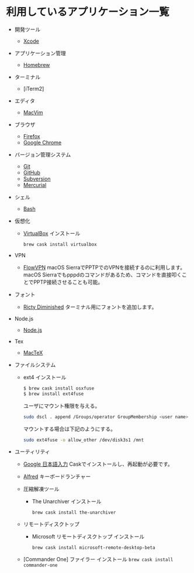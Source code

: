 利用しているアプリケーション一覧
====

* 開発ツール
    * [Xcode](https://developer.apple.com/jp/xcode/)

* アプリケーション管理
    * [Homebrew](./homebrew.md)

* ターミナル
    * [iTerm2]

* エディタ
    * [MacVim](./vim.md)

* ブラウザ
    * [Firefox](https://www.mozilla.org/ja/firefox/)
    * [Google Chrome](https://www.google.co.jp/chrome/browser/desktop/index.html)

* バージョン管理システム
    * [Git](https://git-scm.com/)
	* [GitHub](https://github.com/)
    * [Subversion](subversion.md)
    * [Mercurial](https://www.mercurial-scm.org/)

* シェル
	* [Bash](./bash.md)

* 仮想化
    * [VirtualBox](https://www.virtualbox.org/)
	    インストール
	    ```
	    brew cask install virtualbox
	    ```

* VPN
    * [FlowVPN](https://www.flowvpn.com/download-mac/)
		macOS SierraでPPTPでのVPNを接続するのに利用します。
		macOS Sierraでもpppdのコマンドがあるため、コマンドを直接叩くことでPPTP接続させることも可能。

* フォント
	* [Ricty Diminished](http://www.rs.tus.ac.jp/yyusa/ricty_diminished.html)
		ターミナル用にフォントを追加します。

* Node.js
	* [Node.js](./nodejs.md)

* Tex
	* [MacTeX](./tex.md)

* ファイルシステム
	* ext4
		インストール
		``` bash
		$ brew cask install osxfuse
		$ brew install ext4fuse
		```
		ユーザにマウント権限を与える。
		``` bash
		sudo dscl . append /Groups/operator GroupMembership <user name>
		```
		マウントする場合は下記のようにする。
		``` bash
		sudo ext4fuse -o allow_other /dev/disk3s1 /mnt
		```

* ユーティリティ

    * [Google 日本語入力](https://www.google.co.jp/ime/)
		Caskでインストールし、再起動が必要です。

    * [Alfred](https://www.alfredapp.com/)
		キーボードランチャー

    * 圧縮解凍ツール
		* The Unarchiver
	        インストール
	        ```
	        brew cask install the-unarchiver
	        ```

	* リモートディスクトップ
		* Microsoft リモートディスクトップ
	        インストール
	        ```
	        brew cask install microsoft-remote-desktop-beta
	        ```

	* [Commander One]
		ファイラー
	        インストール
	        ```
	        brew cask install commander-one
	        ```

